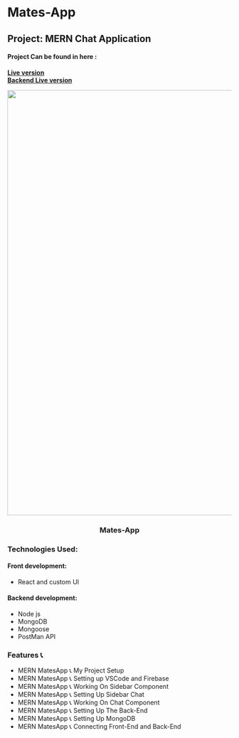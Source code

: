 # Mates-App

## Project: MERN Chat Application
#### Project Can be found in here :
 **[Live version](https://mates-app-f9323.web.app/)**
 <br>
 **[Backend Live version](https://matesapp-backend-app.herokuapp.com/)**

<p align="center">
	
<img src="https://user-images.githubusercontent.com/57604500/121790708-525ff580-cbe2-11eb-8a13-d6fd09d680ee.png" width=956>
<br />
<h3 align="center">Mates-App</h3>
</p>

### Technologies Used:

#### Front development:
 * React and custom UI

#### Backend development:

 * Node js
 * MongoDB
 * Mongoose
 * PostMan API

### Features 📞

 * MERN MatesApp 📞 My Project Setup
 * MERN MatesApp 📞 Setting up VSCode and Firebase
 * MERN MatesApp 📞 Working On Sidebar Component
 * MERN MatesApp 📞 Setting Up Sidebar Chat
 * MERN MatesApp 📞  Working On Chat Component
 * MERN MatesApp 📞 Setting Up The Back-End
 * MERN MatesApp 📞 Setting Up MongoDB
 * MERN MatesApp 📞 Connecting Front-End and Back-End

